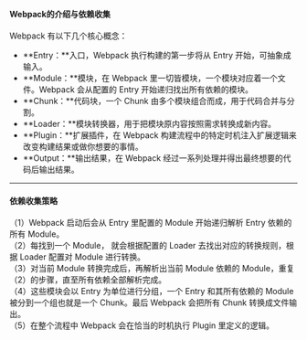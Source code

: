 #### Webpack的介绍与依赖收集

Webpack 有以下几个核心概念：

- **Entry：**入口，Webpack 执行构建的第一步将从 Entry 开始，可抽象成输入。
- **Module：**模块，在 Webpack 里一切皆模块，一个模块对应着一个文件。Webpack 会从配置的 Entry 开始递归找出所有依赖的模块。
- **Chunk：**代码块，一个 Chunk 由多个模块组合而成，用于代码合并与分割。
- **Loader：**模块转换器，用于把模块原内容按照需求转换成新内容。
- **Plugin：**扩展插件，在 Webpack 构建流程中的特定时机注入扩展逻辑来改变构建结果或做你想要的事情。
- **Output：**输出结果，在 Webpack 经过一系列处理并得出最终想要的代码后输出结果。

---
#### 依赖收集策略

（1）Webpack 启动后会从 Entry 里配置的 Module 开始递归解析 Entry 依赖的所有 Module。 <br>
（2）每找到一个 Module， 就会根据配置的 Loader 去找出对应的转换规则，根据 Loader 配置对 Module 进行转换。<br>
（3）对当前 Module 转换完成后，再解析出当前 Module 依赖的 Module，重复（2）的步骤，直至所有依赖全部解析完成。<br>
（4）这些模块会以 Entry 为单位进行分组，一个 Entry 和其所有依赖的 Module 被分到一个组也就是一个 Chunk。最后 Webpack 会把所有 Chunk 转换成文件输出。<br>
（5）在整个流程中 Webpack 会在恰当的时机执行 Plugin 里定义的逻辑。
